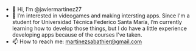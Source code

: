 - 👋 Hi, I’m @javiermartinez27
- 👀 I’m interested in videogames and making intersting apps. Since I'm a student for Universidad Técnica Federico Santa María, I’m currently learning how to develop those things, but I do have a little experience developing apps because of the courses I've taken.
- 📫 How to reach me: martinezsabathier@gmail.com
<!---
javiermartinez27/javiermartinez27 is a ✨ special ✨ repository because its `README.md` (this file) appears on your GitHub profile.
You can click the Preview link to take a look at your changes.
--->
